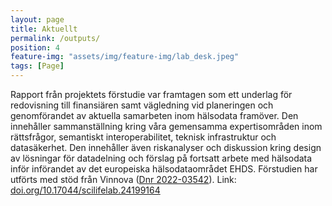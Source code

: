 ```yaml
---
layout: page
title: Aktuellt
permalink: /outputs/
position: 4
feature-img: "assets/img/feature-img/lab_desk.jpeg"
tags: [Page]
---
```


Rapport från projektets förstudie var framtagen som ett underlag för redovisning till finansiären samt vägledning vid planeringen och genomförandet av aktuella samarbeten inom hälsodata framöver. 
Den innehåller sammanställning kring våra gemensamma expertisområden inom rättsfrågor, semantiskt interoperabilitet, teknisk infrastruktur och datasäkerhet. Den innehåller även riskanalyser 
och diskussion kring design av lösningar för datadelning och förslag på fortsatt arbete med hälsodata inför införandet av det europeiska hälsodataområdet EHDS. Förstudien har utförts med stöd 
från Vinnova (<a href="https://www.vinnova.se/p/for-effektivt-och-hallbart-nyttjande-av-halsodata-genom-integrering-av-digital-projekten-i-sverige/?_t_id=bg624RHslRuoHiqzodAX4w%3d%3d&_t_uuid=Kf-e5buyTzesNvtD_Kb2gA&_t_q=h%c3%a4lsodata&_t_tags=language%3asv%2csiteid%3a6a0eda26-a5be-4f47-a778-b9393a63f812%2candquerymatch&_t_hit.id=Vinnova_Models_Pages_ProjectPage/_1fa19ef1-50ac-4568-830e-4eada5c0bbd6_sv&_t_hit.pos=17">Dnr 2022-03542</a>). 
Link: <a href="https://doi.org/10.17044/scilifelab.24199164">doi.org/10.17044/scilifelab.24199164</a>
